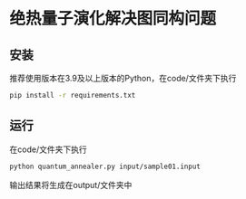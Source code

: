 # 绝热量子演化解决图同构问题

## 安装

推荐使用版本在3.9及以上版本的Python，在code/文件夹下执行
```bash
pip install -r requirements.txt
```

## 运行

在code/文件夹下执行
```bash
python quantum_annealer.py input/sample01.input
```
输出结果将生成在output/文件夹中